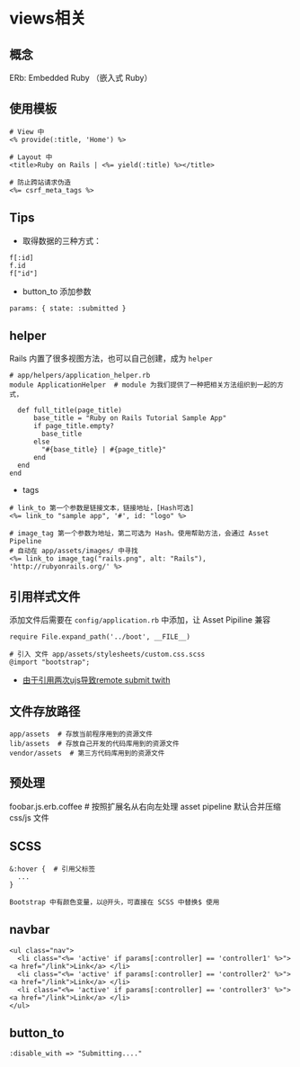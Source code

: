 # views相关

## 概念
ERb: Embedded Ruby （嵌入式 Ruby）

## 使用模板
```
# View 中
<% provide(:title, 'Home') %>

# Layout 中
<title>Ruby on Rails | <%= yield(:title) %></title>

# 防止跨站请求伪造
<%= csrf_meta_tags %>
```
## Tips
- 取得数据的三种方式：
```
f[:id]
f.id
f["id"]
```

- button_to 添加参数
```
params: { state: :submitted }
```

## helper
Rails 内置了很多视图方法，也可以自己创建，成为 `helper`

```
# app/helpers/application_helper.rb
module ApplicationHelper  # module 为我们提供了一种把相关方法组织到一起的方式，

  def full_title(page_title)
      base_title = "Ruby on Rails Tutorial Sample App"
      if page_title.empty?
        base_title
      else
        "#{base_title} | #{page_title}"
      end
  end
end
```

- tags
```
# link_to 第一个参数是链接文本，链接地址，[Hash可选]
<%= link_to "sample app", '#', id: "logo" %>

# image_tag 第一个参数为地址，第二可选为 Hash。使用帮助方法，会通过 Asset Pipeline
# 自动在 app/assets/images/ 中寻找
<%= link_to image_tag("rails.png", alt: "Rails"), 'http://rubyonrails.org/' %>
```

## 引用样式文件
添加文件后需要在 `config/application.rb` 中添加，让 Asset Pipiline 兼容
```
require File.expand_path('../boot', __FILE__)

# 引入 文件 app/assets/stylesheets/custom.css.scss
@import "bootstrap";
```

- [由于引用两次ujs导致remote submit twith](http://stackoverflow.com/questions/7411271/form-submitted-twice-due-to-remote-true)

## 文件存放路径
```
app/assets  # 存放当前程序用到的资源文件
lib/assets  # 存放自己开发的代码库用到的资源文件
vendor/assets  # 第三方代码库用到的资源文件
```

## 预处理
foobar.js.erb.coffee  # 按照扩展名从右向左处理
asset pipeline 默认合并压缩 css/js 文件

## SCSS
```
&:hover {  # 引用父标签
  ...
}

Bootstrap 中有颜色变量，以@开头，可直接在 SCSS 中替换$ 使用
```

## navbar
```
<ul class="nav">
  <li class="<%= 'active' if params[:controller] == 'controller1' %>"> <a href="/link">Link</a> </li>
  <li class="<%= 'active' if params[:controller] == 'controller2' %>"> <a href="/link">Link</a> </li>
  <li class="<%= 'active' if params[:controller] == 'controller3' %>"> <a href="/link">Link</a> </li>        
</ul>
```

## button_to
```
:disable_with => "Submitting...."
```
